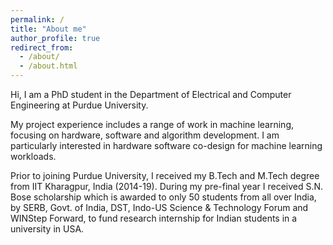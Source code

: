 ```yaml
---
permalink: /
title: "About me"
author_profile: true
redirect_from: 
  - /about/
  - /about.html
---
```


Hi, I am a PhD student in the Department of Electrical and Computer Engineering at Purdue University.

My project experience includes a range of work in machine learning, focusing on hardware, software and algorithm development. I am particularly interested in hardware software co-design for machine learning workloads.

Prior to joining Purdue University, I received my B.Tech and M.Tech degree from IIT Kharagpur, India (2014-19). During my pre-final year I received S.N. Bose scholarship which is awarded to only 50 students from all over India, by SERB, Govt. of India, DST, Indo-US Science & Technology Forum and WINStep Forward, to fund research internship for Indian students in a university in USA. 
